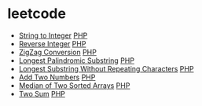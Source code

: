 leetcode
========

- [String to Integer](https://oj.leetcode.com/problems/string-to-integer-atoi/) [PHP](./src/stringToInteger/stringToInteger.php)
- [Reverse Integer](https://oj.leetcode.com/problems/reverse-integer/) [PHP](./src/reverseInteger/reverseInteger.php)
- [ZigZag Conversion](https://https://oj.leetcode.com/problems/zigzag-conversion/) [PHP](./src/zigZagConversion/zigZagConversion.php)
- [Longest Palindromic Substring](https://oj.leetcode.com/problems/longest-palindromic-substring/) [PHP](./src/longestPalindromicSubstring/longestPalindrome.php)
- [Longest Substring Without Repeating Characters](https://oj.leetcode.com/problems/longest-substring-without-repeating-characters/) [PHP](./src/longestSubstringWithoutRepeatingCharacters/lengthOfLongestSubstring.php)
- [Add Two Numbers](https://oj.leetcode.com/problems/add-two-numbers/) [PHP](./src/addTwoNumbers/addTwoNumbers.php)
- [Median of Two Sorted Arrays](https://oj.leetcode.com/problems/median-of-two-sorted-arrays/) [PHP](./src/medianOfTwoSortedArrays/medianOfTwoSortedArrays.php)
- [Two Sum](https://oj.leetcode.com/problems/two-sum/) [PHP](./src/twoSum/twoSum.php)
